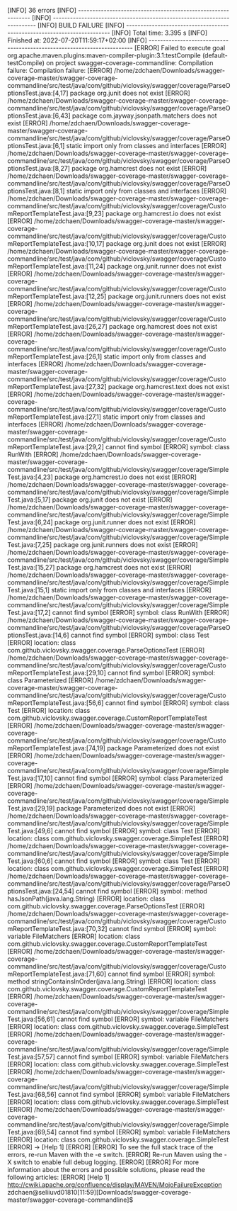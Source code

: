  
[INFO] 36 errors 
[INFO] -------------------------------------------------------------
[INFO] ------------------------------------------------------------------------
[INFO] BUILD FAILURE
[INFO] ------------------------------------------------------------------------
[INFO] Total time:  3.395 s
[INFO] Finished at: 2022-07-20T11:59:17+02:00
[INFO] ------------------------------------------------------------------------
[ERROR] Failed to execute goal org.apache.maven.plugins:maven-compiler-plugin:3.1:testCompile (default-testCompile) on project swagger-coverage-commandline: Compilation failure: Compilation failure: 
[ERROR] /home/zdchaen/Downloads/swagger-coverage-master/swagger-coverage-commandline/src/test/java/com/github/viclovsky/swagger/coverage/ParseOptionsTest.java:[4,17] package org.junit does not exist
[ERROR] /home/zdchaen/Downloads/swagger-coverage-master/swagger-coverage-commandline/src/test/java/com/github/viclovsky/swagger/coverage/ParseOptionsTest.java:[6,43] package com.jayway.jsonpath.matchers does not exist
[ERROR] /home/zdchaen/Downloads/swagger-coverage-master/swagger-coverage-commandline/src/test/java/com/github/viclovsky/swagger/coverage/ParseOptionsTest.java:[6,1] static import only from classes and interfaces
[ERROR] /home/zdchaen/Downloads/swagger-coverage-master/swagger-coverage-commandline/src/test/java/com/github/viclovsky/swagger/coverage/ParseOptionsTest.java:[8,27] package org.hamcrest does not exist
[ERROR] /home/zdchaen/Downloads/swagger-coverage-master/swagger-coverage-commandline/src/test/java/com/github/viclovsky/swagger/coverage/ParseOptionsTest.java:[8,1] static import only from classes and interfaces
[ERROR] /home/zdchaen/Downloads/swagger-coverage-master/swagger-coverage-commandline/src/test/java/com/github/viclovsky/swagger/coverage/CustomReportTemplateTest.java:[9,23] package org.hamcrest.io does not exist
[ERROR] /home/zdchaen/Downloads/swagger-coverage-master/swagger-coverage-commandline/src/test/java/com/github/viclovsky/swagger/coverage/CustomReportTemplateTest.java:[10,17] package org.junit does not exist
[ERROR] /home/zdchaen/Downloads/swagger-coverage-master/swagger-coverage-commandline/src/test/java/com/github/viclovsky/swagger/coverage/CustomReportTemplateTest.java:[11,24] package org.junit.runner does not exist
[ERROR] /home/zdchaen/Downloads/swagger-coverage-master/swagger-coverage-commandline/src/test/java/com/github/viclovsky/swagger/coverage/CustomReportTemplateTest.java:[12,25] package org.junit.runners does not exist
[ERROR] /home/zdchaen/Downloads/swagger-coverage-master/swagger-coverage-commandline/src/test/java/com/github/viclovsky/swagger/coverage/CustomReportTemplateTest.java:[26,27] package org.hamcrest does not exist
[ERROR] /home/zdchaen/Downloads/swagger-coverage-master/swagger-coverage-commandline/src/test/java/com/github/viclovsky/swagger/coverage/CustomReportTemplateTest.java:[26,1] static import only from classes and interfaces
[ERROR] /home/zdchaen/Downloads/swagger-coverage-master/swagger-coverage-commandline/src/test/java/com/github/viclovsky/swagger/coverage/CustomReportTemplateTest.java:[27,32] package org.hamcrest.text does not exist
[ERROR] /home/zdchaen/Downloads/swagger-coverage-master/swagger-coverage-commandline/src/test/java/com/github/viclovsky/swagger/coverage/CustomReportTemplateTest.java:[27,1] static import only from classes and interfaces
[ERROR] /home/zdchaen/Downloads/swagger-coverage-master/swagger-coverage-commandline/src/test/java/com/github/viclovsky/swagger/coverage/CustomReportTemplateTest.java:[29,2] cannot find symbol
[ERROR]   symbol: class RunWith
[ERROR] /home/zdchaen/Downloads/swagger-coverage-master/swagger-coverage-commandline/src/test/java/com/github/viclovsky/swagger/coverage/SimpleTest.java:[4,23] package org.hamcrest.io does not exist
[ERROR] /home/zdchaen/Downloads/swagger-coverage-master/swagger-coverage-commandline/src/test/java/com/github/viclovsky/swagger/coverage/SimpleTest.java:[5,17] package org.junit does not exist
[ERROR] /home/zdchaen/Downloads/swagger-coverage-master/swagger-coverage-commandline/src/test/java/com/github/viclovsky/swagger/coverage/SimpleTest.java:[6,24] package org.junit.runner does not exist
[ERROR] /home/zdchaen/Downloads/swagger-coverage-master/swagger-coverage-commandline/src/test/java/com/github/viclovsky/swagger/coverage/SimpleTest.java:[7,25] package org.junit.runners does not exist
[ERROR] /home/zdchaen/Downloads/swagger-coverage-master/swagger-coverage-commandline/src/test/java/com/github/viclovsky/swagger/coverage/SimpleTest.java:[15,27] package org.hamcrest does not exist
[ERROR] /home/zdchaen/Downloads/swagger-coverage-master/swagger-coverage-commandline/src/test/java/com/github/viclovsky/swagger/coverage/SimpleTest.java:[15,1] static import only from classes and interfaces
[ERROR] /home/zdchaen/Downloads/swagger-coverage-master/swagger-coverage-commandline/src/test/java/com/github/viclovsky/swagger/coverage/SimpleTest.java:[17,2] cannot find symbol
[ERROR]   symbol: class RunWith
[ERROR] /home/zdchaen/Downloads/swagger-coverage-master/swagger-coverage-commandline/src/test/java/com/github/viclovsky/swagger/coverage/ParseOptionsTest.java:[14,6] cannot find symbol
[ERROR]   symbol:   class Test
[ERROR]   location: class com.github.viclovsky.swagger.coverage.ParseOptionsTest
[ERROR] /home/zdchaen/Downloads/swagger-coverage-master/swagger-coverage-commandline/src/test/java/com/github/viclovsky/swagger/coverage/CustomReportTemplateTest.java:[29,10] cannot find symbol
[ERROR]   symbol: class Parameterized
[ERROR] /home/zdchaen/Downloads/swagger-coverage-master/swagger-coverage-commandline/src/test/java/com/github/viclovsky/swagger/coverage/CustomReportTemplateTest.java:[56,6] cannot find symbol
[ERROR]   symbol:   class Test
[ERROR]   location: class com.github.viclovsky.swagger.coverage.CustomReportTemplateTest
[ERROR] /home/zdchaen/Downloads/swagger-coverage-master/swagger-coverage-commandline/src/test/java/com/github/viclovsky/swagger/coverage/CustomReportTemplateTest.java:[74,19] package Parameterized does not exist
[ERROR] /home/zdchaen/Downloads/swagger-coverage-master/swagger-coverage-commandline/src/test/java/com/github/viclovsky/swagger/coverage/SimpleTest.java:[17,10] cannot find symbol
[ERROR]   symbol: class Parameterized
[ERROR] /home/zdchaen/Downloads/swagger-coverage-master/swagger-coverage-commandline/src/test/java/com/github/viclovsky/swagger/coverage/SimpleTest.java:[29,19] package Parameterized does not exist
[ERROR] /home/zdchaen/Downloads/swagger-coverage-master/swagger-coverage-commandline/src/test/java/com/github/viclovsky/swagger/coverage/SimpleTest.java:[49,6] cannot find symbol
[ERROR]   symbol:   class Test
[ERROR]   location: class com.github.viclovsky.swagger.coverage.SimpleTest
[ERROR] /home/zdchaen/Downloads/swagger-coverage-master/swagger-coverage-commandline/src/test/java/com/github/viclovsky/swagger/coverage/SimpleTest.java:[60,6] cannot find symbol
[ERROR]   symbol:   class Test
[ERROR]   location: class com.github.viclovsky.swagger.coverage.SimpleTest
[ERROR] /home/zdchaen/Downloads/swagger-coverage-master/swagger-coverage-commandline/src/test/java/com/github/viclovsky/swagger/coverage/ParseOptionsTest.java:[24,54] cannot find symbol
[ERROR]   symbol:   method hasJsonPath(java.lang.String)
[ERROR]   location: class com.github.viclovsky.swagger.coverage.ParseOptionsTest
[ERROR] /home/zdchaen/Downloads/swagger-coverage-master/swagger-coverage-commandline/src/test/java/com/github/viclovsky/swagger/coverage/CustomReportTemplateTest.java:[70,32] cannot find symbol
[ERROR]   symbol:   variable FileMatchers
[ERROR]   location: class com.github.viclovsky.swagger.coverage.CustomReportTemplateTest
[ERROR] /home/zdchaen/Downloads/swagger-coverage-master/swagger-coverage-commandline/src/test/java/com/github/viclovsky/swagger/coverage/CustomReportTemplateTest.java:[71,60] cannot find symbol
[ERROR]   symbol:   method stringContainsInOrder(java.lang.String)
[ERROR]   location: class com.github.viclovsky.swagger.coverage.CustomReportTemplateTest
[ERROR] /home/zdchaen/Downloads/swagger-coverage-master/swagger-coverage-commandline/src/test/java/com/github/viclovsky/swagger/coverage/SimpleTest.java:[56,61] cannot find symbol
[ERROR]   symbol:   variable FileMatchers
[ERROR]   location: class com.github.viclovsky.swagger.coverage.SimpleTest
[ERROR] /home/zdchaen/Downloads/swagger-coverage-master/swagger-coverage-commandline/src/test/java/com/github/viclovsky/swagger/coverage/SimpleTest.java:[57,57] cannot find symbol
[ERROR]   symbol:   variable FileMatchers
[ERROR]   location: class com.github.viclovsky.swagger.coverage.SimpleTest
[ERROR] /home/zdchaen/Downloads/swagger-coverage-master/swagger-coverage-commandline/src/test/java/com/github/viclovsky/swagger/coverage/SimpleTest.java:[68,56] cannot find symbol
[ERROR]   symbol:   variable FileMatchers
[ERROR]   location: class com.github.viclovsky.swagger.coverage.SimpleTest
[ERROR] /home/zdchaen/Downloads/swagger-coverage-master/swagger-coverage-commandline/src/test/java/com/github/viclovsky/swagger/coverage/SimpleTest.java:[69,54] cannot find symbol
[ERROR]   symbol:   variable FileMatchers
[ERROR]   location: class com.github.viclovsky.swagger.coverage.SimpleTest
[ERROR] -> [Help 1]
[ERROR] 
[ERROR] To see the full stack trace of the errors, re-run Maven with the -e switch.
[ERROR] Re-run Maven using the -X switch to enable full debug logging.
[ERROR] 
[ERROR] For more information about the errors and possible solutions, please read the following articles:
[ERROR] [Help 1] http://cwiki.apache.org/confluence/display/MAVEN/MojoFailureException
zdchaen@seliiuvd01810[11:59][Downloads/swagger-coverage-master/swagger-coverage-commandline]$ 
